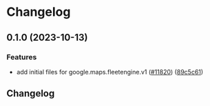 # Changelog

## 0.1.0 (2023-10-13)


### Features

* add initial files for google.maps.fleetengine.v1 ([#11820](https://github.com/googleapis/google-cloud-python/issues/11820)) ([89c5c61](https://github.com/googleapis/google-cloud-python/commit/89c5c61c8f8231dad4ec43ce95d9671abcfe3aa5))

## Changelog
